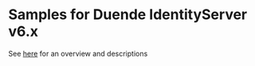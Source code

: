 # Samples for Duende IdentityServer v6.x

See [here](https://docs.duendesoftware.com/identityserver/v6/samples) for an overview and descriptions